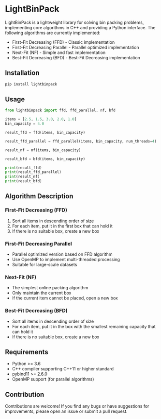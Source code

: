 # LightBinPack

LightBinPack is a lightweight library for solving bin packing problems, implementing core algorithms in C++ and providing a Python interface. The following algorithms are currently implemented:

- First-Fit Decreasing (FFD) - Classic implementation
- First-Fit Decreasing Parallel - Parallel optimized implementation
- Next-Fit (NF) - Simple and fast implementation
- Best-Fit Decreasing (BFD) - Best-Fit Decreasing implementation

## Installation

```bash
pip install lightbinpack
```

## Usage

```python
from lightbinpack import ffd, ffd_parallel, nf, bfd

items = [2.5, 1.5, 3.0, 2.0, 1.0]
bin_capacity = 4.0

result_ffd = ffd(items, bin_capacity)

result_ffd_parallel = ffd_parallel(items, bin_capacity, num_threads=4)

result_nf = nf(items, bin_capacity)

result_bfd = bfd(items, bin_capacity)

print(result_ffd)
print(result_ffd_parallel)
print(result_nf)
print(result_bfd)
```

## Algorithm Description

### First-Fit Decreasing (FFD)
1. Sort all items in descending order of size
2. For each item, put it in the first box that can hold it
3. If there is no suitable box, create a new box

### First-Fit Decreasing Parallel
- Parallel optimized version based on FFD algorithm
- Use OpenMP to implement multi-threaded processing
- Suitable for large-scale datasets

### Next-Fit (NF)
- The simplest online packing algorithm
- Only maintain the current box
- If the current item cannot be placed, open a new box

### Best-Fit Decreasing (BFD)
- Sort all items in descending order of size
- For each item, put it in the box with the smallest remaining capacity that can hold it
- If there is no suitable box, create a new box

## Requirements

- Python >= 3.6
- C++ compiler supporting C++11 or higher standard
- pybind11 >= 2.6.0
- OpenMP support (for parallel algorithms)

## Contribution

Contributions are welcome! If you find any bugs or have suggestions for improvements, please open an issue or submit a pull request.

